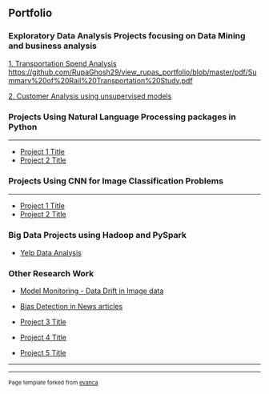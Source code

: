 ## Portfolio

### Exploratory Data Analysis Projects focusing on Data Mining and business analysis

[1. Transportation Spend Analysis](https://github.com/RupaGhosh29/view_rupas_portfolio/blob/master/pdf/Summary%20of%20Rail%20Transportation%20Study.pdf)
https://github.com/RupaGhosh29/view_rupas_portfolio/blob/master/pdf/Summary%20of%20Rail%20Transportation%20Study.pdf

[2. Customer Analysis using unsupervised models](/pdf/sample_presentation.pdf)


### Projects Using Natural Language Processing packages in Python
---
- [Project 1 Title](http://example.com/)
- [Project 2 Title](http://example.com/)


### Projects Using CNN for Image Classification Problems
---
- [Project 1 Title](http://example.com/)
- [Project 2 Title](http://example.com/)

### Big Data Projects using Hadoop and PySpark

- [Yelp Data Analysis](http://example.com/)

### Other Research Work

- [Model Monitoring - Data Drift in Image data](http://example.com/)

- [Bias Detection in News articles](http://example.com/)
- [Project 3 Title](http://example.com/)
- [Project 4 Title](http://example.com/)
- [Project 5 Title](http://example.com/)

---




---
<p style="font-size:11px">Page template forked from <a href="https://github.com/evanca/quick-portfolio">evanca</a></p>
<!-- Remove above link if you don't want to attibute -->
